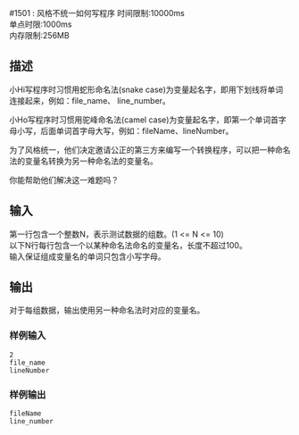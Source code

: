 #1501 : 风格不统一如何写程序
时间限制:10000ms  
单点时限:1000ms  
内存限制:256MB  

## 描述
小Hi写程序时习惯用蛇形命名法(snake case)为变量起名字，即用下划线将单词连接起来，例如：file_name、 line_number。  

小Ho写程序时习惯用驼峰命名法(camel case)为变量起名字，即第一个单词首字母小写，后面单词首字母大写，例如：fileName、lineNumber。  

为了风格统一，他们决定邀请公正的第三方来编写一个转换程序，可以把一种命名法的变量名转换为另一种命名法的变量名。  

你能帮助他们解决这一难题吗？

## 输入
第一行包含一个整数N，表示测试数据的组数。(1 <= N <= 10)  
以下N行每行包含一个以某种命名法命名的变量名，长度不超过100。  
输入保证组成变量名的单词只包含小写字母。

## 输出
对于每组数据，输出使用另一种命名法时对应的变量名。

### 样例输入
    2  
    file_name  
    lineNumber 

### 样例输出
    fileName  
    line_number